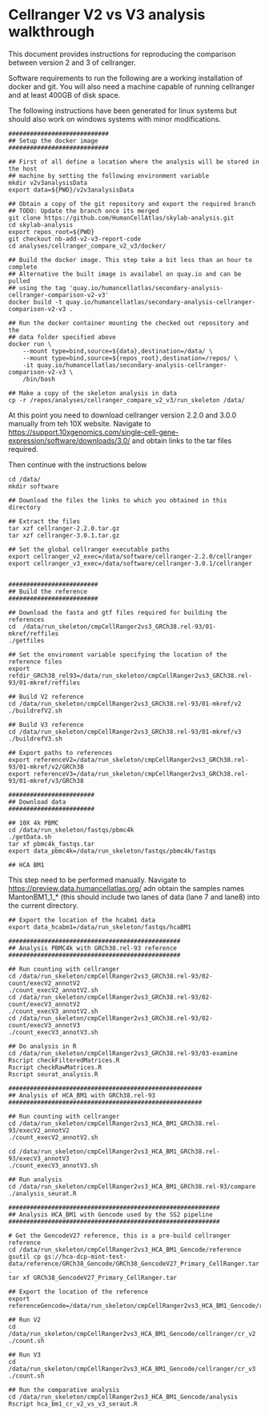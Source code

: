 # Cellranger V2 vs V3 analysis walkthrough

This document provides instructions for reproducing the comparison between version 2 and 3 of cellranger.

Software requirements to run the following are a working installation of docker and git. You will also need a machine capable of running cellranger and
at least 400GB of disk space.

The following instructions have been generated for linux systems but should also work on windows systems with minor modifications.

```
############################
## Setup the docker image
############################

## First of all define a location where the analysis will be stored in the host
## machine by setting the following environment variable
mkdir v2v3analysisData
export data=${PWD}/v2v3analysisData

## Obtain a copy of the git repository and export the required branch
## TODO: Update the branch once its merged
git clone https://github.com/HumanCellAtlas/skylab-analysis.git
cd skylab-analysis
export repos_root=${PWD}
git checkout nb-add-v2-v3-report-code
cd analyses/cellranger_compare_v2_v3/docker/

## Build the docker image. This step take a bit less than an hour to complete
## Alternative the built image is availabel on quay.io and can be pulled
## using the tag 'quay.io/humancellatlas/secondary-analysis-cellranger-comparison-v2-v3'
docker build -t quay.io/humancellatlas/secondary-analysis-cellranger-comparison-v2-v3 .

## Run the docker container mounting the checked out repository and the
## data folder specified above
docker run \
	--mount type=bind,source=${data},destination=/data/ \
	--mount type=bind,source=${repos_root},destination=/repos/ \
	-it quay.io/humancellatlas/secondary-analysis-cellranger-comparison-v2-v3 \
	/bin/bash

## Make a copy of the skeleton analysis in data 
cp -r /repos/analyses/cellranger_compare_v2_v3/run_skeleton /data/
```

At this point you need to download cellranger version 2.2.0 and 3.0.0 manually from teh 10X website.
Navigate to https://support.10xgenomics.com/single-cell-gene-expression/software/downloads/3.0/ and obtain
links to the tar files required.

Then continue with the instructions below

```
cd /data/
mkdir software

## Download the files the links to which you obtained in this directory

## Extract the files
tar xzf cellranger-2.2.0.tar.gz
tar xzf cellranger-3.0.1.tar.gz

## Set the global cellranger executable paths
export cellranger_v2_exec=/data/software/cellranger-2.2.0/cellranger
export cellranger_v3_exec=/data/software/cellranger-3.0.1/cellranger


#########################
## Build the reference
#########################

## Download the fasta and gtf files required for building the references
cd  /data/run_skeleton/cmpCellRanger2vs3_GRCh38.rel-93/01-mkref/reffiles
./getfiles

## Set the enviroment variable specifying the location of the reference files
export refdir_GRCh38_rel93=/data/run_skeleton/cmpCellRanger2vs3_GRCh38.rel-93/01-mkref/reffiles

## Build V2 reference
cd /data/run_skeleton/cmpCellRanger2vs3_GRCh38.rel-93/01-mkref/v2
./buildrefV2.sh

## Build V3 reference
cd /data/run_skeleton/cmpCellRanger2vs3_GRCh38.rel-93/01-mkref/v3
./buildrefV3.sh

## Export paths to references
export referenceV2=/data/run_skeleton/cmpCellRanger2vs3_GRCh38.rel-93/01-mkref/v2/GRCh38
export referenceV3=/data/run_skeleton/cmpCellRanger2vs3_GRCh38.rel-93/01-mkref/v3/GRCh38

########################
## Download data
########################

## 10X 4k PBMC
cd /data/run_skeleton/fastqs/pbmc4k
./getData.sh
tar xf pbmc4k_fastqs.tar
export data_pbmc4k=/data/run_skeleton/fastqs/pbmc4k/fastqs

## HCA BM1
```
This step need to be performed manually.
Navigate to https://preview.data.humancellatlas.org/ adn obtain the
samples names MantonBM1_1_* (this should include two lanes of data
(lane 7 and lane8) into the current directory.
```
## Export the location of the hcabm1 data
export data_hcabm1=/data/run_skeleton/fastqs/hcaBM1

################################################
## Analysis PBMC4k with GRCh38.rel-93 reference
################################################

## Run counting with cellranger
cd /data/run_skeleton/cmpCellRanger2vs3_GRCh38.rel-93/02-count/execV2_annotV2
./count_execV2_annotV2.sh
cd /data/run_skeleton/cmpCellRanger2vs3_GRCh38.rel-93/02-count/execV3_annotV2
./count_execV3_annotV2.sh
cd /data/run_skeleton/cmpCellRanger2vs3_GRCh38.rel-93/02-count/execV3_annotV3
./count_execV3_annotV3.sh

## Do analysis in R
cd /data/run_skeleton/cmpCellRanger2vs3_GRCh38.rel-93/03-examine
Rscript checkFilteredMatrices.R
Rscript checkRawMatrices.R
Rscript seurat_analysis.R

######################################################
## Analysis of HCA_BM1 with GRCh38.rel-93
######################################################

## Run counting with cellranger
cd /data/run_skeleton/cmpCellRanger2vs3_HCA_BM1_GRCh38.rel-93/execV2_annotV2
./count_execV2_annotV2.sh

cd /data/run_skeleton/cmpCellRanger2vs3_HCA_BM1_GRCh38.rel-93/execV3_annotV3
./count_execV3_annotV3.sh

## Run analysis
cd /data/run_skeleton/cmpCellRanger2vs3_HCA_BM1_GRCh38.rel-93/compare
./analysis_seurat.R

###########################################################
## Analysis HCA_BM1 with Gencode used by the SS2 pipeline
###########################################################

# Get the GencodeV27 reference, this is a pre-build cellranger reference
cd /data/run_skeleton/cmpCellRanger2vs3_HCA_BM1_Gencode/reference
gsutil cp gs://hca-dcp-mint-test-data/reference/GRCh38_Gencode/GRCh38_GencodeV27_Primary_CellRanger.tar .
tar xf GRCh38_GencodeV27_Primary_CellRanger.tar

## Export the location of the reference
export referenceGencode=/data/run_skeleton/cmpCellRanger2vs3_HCA_BM1_Gencode/reference/GRCh38

## Run V2
cd /data/run_skeleton/cmpCellRanger2vs3_HCA_BM1_Gencode/cellranger/cr_v2
./count.sh

## Run V3
cd /data/run_skeleton/cmpCellRanger2vs3_HCA_BM1_Gencode/cellranger/cr_v3
./count.sh

## Run the comparative analysis
cd /data/run_skeleton/cmpCellRanger2vs3_HCA_BM1_Gencode/analysis
Rscript hca_bm1_cr_v2_vs_v3_seraut.R


```